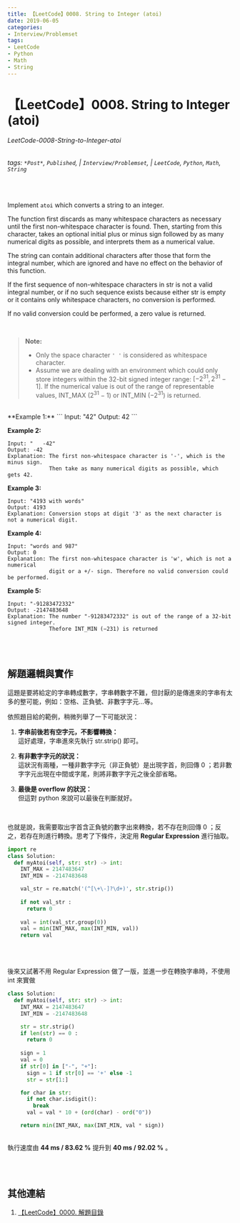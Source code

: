 ```yaml
---
title: 【LeetCode】0008. String to Integer (atoi)
date: 2019-06-05
categories:
- Interview/Problemset
tags:
- LeetCode
- Python
- Math
- String
--- 
```


# 【LeetCode】0008. String to Integer (atoi)
###### LeetCode-0008-String-to-Integer-atoi
###### tags: `*Post*`, `Published`, | `Interview/Problemset`, | `LeetCode`, `Python`, `Math`, `String`
<br>

Implement  `atoi`  which converts a string to an integer.

The function first discards as many whitespace characters as necessary until the first non-whitespace character is found. Then, starting from this character, takes an optional initial plus or minus sign followed by as many numerical digits as possible, and interprets them as a numerical value.

The string can contain additional characters after those that form the integral number, which are ignored and have no effect on the behavior of this function.

If the first sequence of non-whitespace characters in str is not a valid integral number, or if no such sequence exists because either str is empty or it contains only whitespace characters, no conversion is performed.

If no valid conversion could be performed, a zero value is returned.

<!--more-->
<br>

> **Note:**
> -   Only the space character  `' '`  is considered as whitespace character.
> -   Assume we are dealing with an environment which could only store integers within the 32-bit signed integer range: $[−2^{31}, 2^{31} − 1]$. If the numerical value is out of the range of representable values, INT_MAX ($2^{31} − 1)$ or INT_MIN ($−2^{31}$) is returned.

<br>
**Example 1:**
```
Input: "42"
Output: 42
```

**Example 2:**
```
Input: "   -42"
Output: -42
Explanation: The first non-whitespace character is '-', which is the minus sign.
             Then take as many numerical digits as possible, which gets 42.
```

**Example 3:**
```
Input: "4193 with words"
Output: 4193
Explanation: Conversion stops at digit '3' as the next character is not a numerical digit.
```

**Example 4:**
```
Input: "words and 987"
Output: 0
Explanation: The first non-whitespace character is 'w', which is not a numerical 
             digit or a +/- sign. Therefore no valid conversion could be performed.
```

**Example 5:**
```
Input: "-91283472332"
Output: -2147483648
Explanation: The number "-91283472332" is out of the range of a 32-bit signed integer.
             Thefore INT_MIN (−231) is returned
```

<br><br>
## 解題邏輯與實作
這題是要將給定的字串轉成數字，字串轉數字不難，但討厭的是傳進來的字串有太多的整可能，例如：空格、正負號、非數字字元...等。
<br>

依照題目給的範例，稍微列舉了一下可能狀況：
1. **字串前後若有空字元，不影響轉換：**  
這好處理，字串進來先執行 str.strip() 即可。

2. **有非數字字元的狀況：**  
這狀況有兩種，一種非數字字元（非正負號）是出現字首，則回傳 0 ；若非數字字元出現在中間或字尾，則將非數字字元之後全部省略。

3. **最後是 overflow 的狀況：**  
但這對 python 來說可以最後在判斷就好。

<br>

也就是說，我需要取出字首含正負號的數字出來轉換，若不存在則回傳 0 ；反之，若存在則進行轉換。思考了下條件，決定用 **Regular Expression** 進行抽取。

```python
import re
class Solution:
  def myAtoi(self, str: str) -> int:
    INT_MAX = 2147483647
    INT_MIN = -2147483648

    val_str = re.match('(^[\+\-]?\d+)', str.strip())
    
    if not val_str :
      return 0
          
    val = int(val_str.group(0)) 
    val = min(INT_MAX, max(INT_MIN, val))
    return val
```

<br><br>

後來又試著不用  Regular Expression 做了一版，並進一步在轉換字串時，不使用 int 來實做
```python
class Solution:
  def myAtoi(self, str: str) -> int:
    INT_MAX = 2147483647
    INT_MIN = -2147483648

    str = str.strip()
    if len(str) == 0 :
      return 0 
			
    sign = 1
    val = 0
    if str[0] in ["-", "+"]:
      sign = 1 if str[0] == '+' else -1	
      str = str[1:]

    for char in str:
      if not char.isdigit(): 
        break
      val = val * 10 + (ord(char) - ord("0"))

    return min(INT_MAX, max(INT_MIN, val * sign))
```
<br>執行速度由 **44 ms / 83.62 %** 提升到 **40 ms / 92.02 %** 。


<br><br>

## 其他連結
1. [【LeetCode】0000. 解題目錄](/interview/problemset/2018/12/19/LeetCode-0000-Contents/)